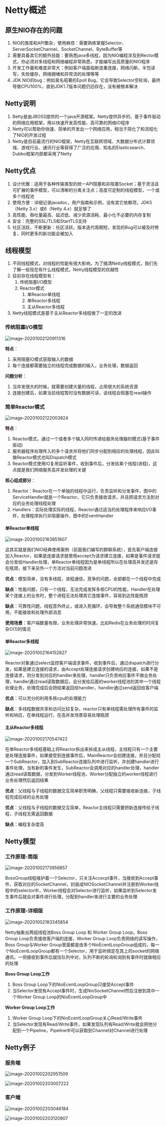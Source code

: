 # Netty概述

## 原生NIO存在的问题

1. NIO的类库和API繁杂，使用麻烦：需要熟练掌握Selector、ServerSocketChannel、SocketChannel、ByteBuffer等
2. 需要具备其它的额外技能：要熟悉java多线程，因为NIO编程涉及到Rector模式，你必须对多线程和网络编程非常熟悉，才能编写出高质量的NIO程序
3. 开发工作量和难度非常大：例如客户端面临断连重连接，网络闪断，半包读写，失败缓存，网络拥堵和异常流的处理等等
4. JDK NIO的bug：例如臭名昭著的Epoll Bug，它会导致Selector空轮询，最终导致CPU100%，直到JDK1.7版本问题仍旧存在，没有被根本解决

## Netty说明

1. Betty是由JBOSS提供的一个java开源框架。Netty提供异步的、基于事件驱动的网络应用框架，用以快速开发高性能、高可靠的网络IO程序
2. Netty可以帮助你快速、简单的开发出一个网络应用，相当于简化了和流程化了NIO的开发过程
3. Netty是目前最流行的NIO框架，Netty在互联网领域、大数据分布式计算领域、游戏行业、通讯行业等获得了广泛的应用、知名的Elasticsearch、Dubbo框架内部都采用了Netty

## Netty优点

1. 设计优雅：适用于各种传输类型的统一API阻塞和非阻塞Socket；基于灵活且可扩展的事件模型，可以清晰的分离关注点；高度可定制的线程模型，一个或多个线程池
2. 使用方便：详细记录javadoc，用户指南和示例，没有其它依赖项，JDK5（Netty 3.x）或6（Netty 4.x）就足够了
3. 高性能、吞吐量最高、延迟低、减少资源消耗、最小化不必要的内存复制
4. 安全：完整的SSL/TLS和StartTLS支持
5. 社区活跃，不断更新：社区活跃，版本迭代周期短，发现的Bug可以被及时修复，同时更多的新功能会被加入

## 线程模型

1. 不同线程模式，对线程的性能有很大影响，为了搞清Netty线程模式，我们先了解一些现在有什么线程模式，Netty线程模型的优越性
2. 目前存在线程模型有：
   1. 传统阻塞I/O模型
   2. Reactor模式
      1. 单Reactor单线程
      2. 单Reactor多线程
      3. 主从Reactor多线程
3. Netty线程模式是基于主从Reactor多线程做了一定的改进

### 传统阻塞I/O模型

![image-20201002120911316](./images/image-20201002120911316.png)

**特点**：

1. 采用阻塞IO模式获取输入的数据
2. 每个连接都需要独立的线程完成数据的输入，业务处理，数据返回

**问题分析**：

1. 当并发很大的时候，就需要创建大量的线程，占用很大的系统资源
2. 连接创建后，如果当前线程暂时没有数据可读，该线程会阻塞在read操作

### 简单Reactor模式

![image-20201002122003824](./images/image-20201002122003824.png)

**特点**：

1. Reactor模式，通过一个或者多个输入同时传递给服务处理器的模式(基于事件驱动)
2. 服务器程序处理传入的多个请求并将他们同步分配到相应的处理线程，因此叫做Reactor模式也叫Dispatch模式
3. Reactor模式使用IO复用监听事件，收到事件后，分发给某个线程(进程)，这点就是我们网络服务高并发处理的关键

**核心组成部分**：

1. Reactor：Reactor在一个单独的线程中运行，负责监听和分发事件，图中的ServiceHandler就是一个Reactor，它只负责接收请求，并且把请求方法到对应的业务处理线程处理
2. Handlers：实际处理实际的线程，Reactor通过适当的处理程序来响应I/O事件，处理程序执行非阻塞操作，图中的EventHandler

#### 单Reactor单线程

![image-20201002163851807](./images/image-20201002125506963.png)

这其实就是我们NIO经典使用案例（前面我们编写的群聊系统），首先客户端连接加入Reactor，如果是连接请求就使用accept为请求建立连接，如果是事件请求就会分发给Handler处理，单Reactor单线程因为是单线程所以在处理高并发还是存在瓶颈，接下来另外一个方法对当前问题改进

**优点**：模型简单，没有多线程，进程通信，竞争的问题，全部都在一个线程中完成

**缺点**：性能问题，只有一个线程，无法完成发挥多核CPU的性能，Handler在处理某个连接上的业务时，整个进程无法处理其它连接事件，容易到达性能瓶颈

**缺点**：可靠性问题，线程意外终止，或进入死循环，会导致整个系统通信模块不可用，不能接收和处理外部消息

**使用场景**：客户端数量有限，业务处理非常快速，比如Redis在业务处理的时间复杂O(1)的情况

#### 单Reactor多线程

![image-20201002164152827](./images/image-20201002164152827.png)

Reactor对象通过select监控客户端请求事件，收到事件后，通过dispatch进行分发，如果是建立连接的请求，由Accept处理连接请求创建响应的连接，如果不是连接请求，则分发到对应的handler来处理，handler只负责响应事件不做业务处理，handler通过read读取数据后，会分发给后面的worker线程池的其中一个线程处理业务，处理完成后会把结果返回给handler，handler通过send返回给客户端

**优点**：可以充分的利用多核cpu的处理能力

**缺点**：多线程数据共享和访问比较复杂，reactor只有单线程需处理所有事件的监听和响应，在单线程运行，在高并发场景容易处理瓶颈

#### 主从Reactor多线程

![image-20201002170547422](./images/image-20201002170029101.png)

在单Reactor多线程基础上将Reactor拆出来拆成主从线程，主线程只有一个主要是处理连接事件，如果接受到连接事件后，MainReactor会创建连接，并且分配给一个SubReactor，加入到SubReactor连接队列中进行监听，并创建handler进行事件处理，当有新的事件发生，SubReactor会调用对应的handler处理，handler通过read读取数据，分发到Worker线程池，Worker分配独立的worker线程进行业务处理然后返回结果

**优点**：父线程与子线程的数据交互简单职责明确，父线程只需要接收新连接，子线程完成后续的业务处理

**优点**：父线程与子线程的数据交互简单，Reactor主线程只需要把新连接传给子线程，子线程无需返回数据

**缺点**：编程复杂度高

## Netty模型

### 工作原理-简版

![image-20201002173956857](./images/image-20201002173756479.png)

BossGroup线程维护着一个Selector，只关注Accecpt事件，当接收到Accept事件，获取对应的SocketChannel，封装成NIOSocketChannel并注册到Worker线程中的selector中，Worker线程会对Selector进行监听，如果监听到Selector发生事件后就会对事件进行处理，分配到handler来进行主要的业务处理

### 工作原理-详细版

![image-20201002183345854](./images/image-20201002181755922.png)

Netty抽象出两组线程池Boss Group Loop 和 Worker Group Loop，Boss Group Loop负责接收客户端的连接，Worker Group Loop负责网络的读写操作，Boss Group与Worker Group里面都是由多个NioEcentLoopGroup组成的，每一个NioEcentLoopGroup都有一个Selector，用于监听绑定在其上的socket的网络通讯，一但接收到事件后就往队列中对，队列不断的轮询轮询到有事件时就做相应的处理

**Boss Group Loop工作**

1. Boss Group Loop下的NioEcentLoopGroup只接受Accept事件
2. 当Selector发现有Accept事件时，生成NioSocketChannel然后注册到其中一个Worker Group Loop的NioEcentLoopGroup中

**Worker Group Loop工作**

1. Worker Group Loop下的NioEcentLoopGroup关心Read/Write事件
2. 当Selector发现有Read/Write事件，如果发现队列有Read/Write就会把他分配到一个Pipeline，Pipeline中可以获取到Channel对Channel进行处理

## Netty例子

### 服务端

![image-20201002202951509](./images/image-20201002202951509.png)

![image-20201002203007222](./images/image-20201002203007222.png)



### 客户端

![image-20201002203046184](./images/image-20201002203046184.png)

![image-20201002203120807](./images/image-20201002203120807.png)

